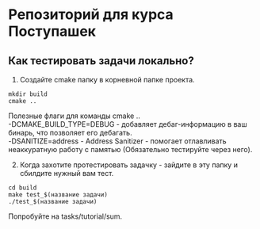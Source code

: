 # Репозиторий для курса Поступашек

## Как тестировать задачи локально?

1) Создайте cmake папку в корневной папке проекта.

```
mkdir build
cmake ..
```

Полезные флаги для команды cmake ..  
-DCMAKE_BUILD_TYPE=DEBUG - добавляет дебаг-информацию в ваш бинарь, что позволяет его дебагать.  
-DSANITIZE=address - Address Sanitizer - помогает отлавливать неаккуратную работу с памятью (Обязательно тестируйте через него).  

2) Когда захотите протестировать задачку - зайдите в эту папку и сбилдите нужный вам тест.
```
cd build
make test_$(название задачи)
./test_$(название задачи)
```

Попробуйте на tasks/tutorial/sum.
